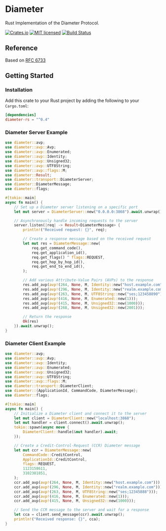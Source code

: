 # Diameter

Rust Implementation of the Diameter Protocol.

[![Crates.io][crates-badge]][crates-url]
[![MIT licensed][mit-badge]][mit-url]
[![Build Status][actions-badge]][actions-url]

[crates-badge]: https://img.shields.io/crates/v/diameter.svg
[crates-url]: https://crates.io/crates/diameter
[mit-badge]: https://img.shields.io/badge/license-MIT-blue.svg
[mit-url]: LICENSE
[actions-badge]: https://github.com/lwlee2608/diameter-rs/actions/workflows/build.yml/badge.svg
[actions-url]: https://github.com/lwlee2608/diameter-rs/actions?query=branch%3Amaster

## Reference
Based on [RFC 6733](https://tools.ietf.org/html/rfc6733)


## Getting Started

### Installation
Add this crate to your Rust project by adding the following to your `Cargo.toml`:

```toml
[dependencies]
diameter-rs = "^0.4"
```

### Diameter Server Example
```rust
use diameter::avp;
use diameter::avp::Avp;
use diameter::avp::Enumerated;
use diameter::avp::Identity;
use diameter::avp::Unsigned32;
use diameter::avp::UTF8String;
use diameter::avp::flags::M;
use diameter::Result;
use diameter::transport::DiameterServer;
use diameter::DiameterMessage;
use diameter::flags;

#[tokio::main]
async fn main() {
    // Set up a Diameter server listening on a specific port
    let mut server = DiameterServer::new("0.0.0.0:3868").await.unwrap();

    // Asynchronously handle incoming requests to the server
    server.listen(|req| -> Result<DiameterMessage> {
        println!("Received request: {}", req);

        // Create a response message based on the received request
        let mut res = DiameterMessage::new(
            req.get_command_code(),
            req.get_application_id(),
            req.get_flags() ^ flags::REQUEST,
            req.get_hop_by_hop_id(),
            req.get_end_to_end_id(),
        );

        // Add various Attribute-Value Pairs (AVPs) to the response
        res.add_avp(avp!(264, None, M, Identity::new("host.example.com")));
        res.add_avp(avp!(296, None, M, Identity::new("realm.example.com")));
        res.add_avp(avp!(263, None, M, UTF8String::new("ses;123458890")));
        res.add_avp(avp!(416, None, M, Enumerated::new(1)));
        res.add_avp(avp!(415, None, M, Unsigned32::new(1000)));
        res.add_avp(avp!(268, None, M, Unsigned32::new(2001)));

        // Return the response
        Ok(res)
    }).await.unwrap();
}

```

### Diameter Client Example
```rust
use diameter::avp;
use diameter::avp::Avp;
use diameter::avp::Identity;
use diameter::avp::Enumerated;
use diameter::avp::Unsigned32;
use diameter::avp::UTF8String;
use diameter::avp::flags::M;
use diameter::transport::DiameterClient;
use diameter::{ApplicationId, CommandCode, DiameterMessage};
use diameter::flags;

#[tokio::main]
async fn main() {
    // Initialize a Diameter client and connect it to the server
    let mut client = DiameterClient::new("localhost:3868");
    let mut handler = client.connect().await.unwrap();
    tokio::spawn(async move {
        DiameterClient::handle(&mut handler).await;
    });

    // Create a Credit-Control-Request (CCR) Diameter message
    let mut ccr = DiameterMessage::new(
        CommandCode::CreditControl,
        ApplicationId::CreditControl,
        flags::REQUEST,
        1123158611,
        3102381851,
    );
    ccr.add_avp(avp!(264, None, M, Identity::new("host.example.com")));
    ccr.add_avp(avp!(296, None, M, Identity::new("realm.example.com")));
    ccr.add_avp(avp!(263, None, M, UTF8String::new("ses;12345888")));
    ccr.add_avp(avp!(416, None, M, Enumerated::new(1)));
    ccr.add_avp(avp!(415, None, M, Unsigned32::new(1000)));

    // Send the CCR message to the server and wait for a response
    let cca = client.send_message(ccr).await.unwrap();
    println!("Received response: {}", cca);
}
```
